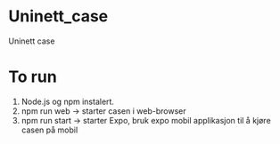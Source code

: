 # Uninett_case
Uninett case

# To run
1. Node.js og npm instalert.
2. npm run web -> starter casen i web-browser
3. npm run start -> starter Expo, bruk expo mobil applikasjon til å kjøre casen på mobil
